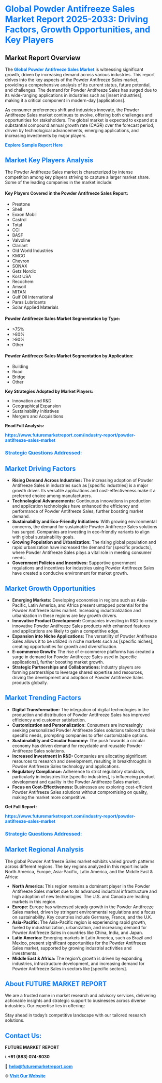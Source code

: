 <h1 style="color: #007BFF;">Global Powder Antifreeze Sales Market Report 2025-2033: Driving Factors, Growth Opportunities, and Key Players</h1>

<section id="overview">
<h2>Market Report Overview</h2>
<p>The <a href="https://www.futuremarketreport.com/industry-report/powder-antifreeze-sales-market" style="color: #007BFF; text-decoration: none;"><strong>Global Powder Antifreeze Sales Market</strong></a> is witnessing significant growth, driven by increasing demand across various industries. This report delves into the key aspects of the Powder Antifreeze Sales market, providing a comprehensive analysis of its current status, future potential, and challenges. The demand for Powder Antifreeze Sales has surged due to its wide-ranging applications in industries such as [insert industries], making it a critical component in modern-day [applications].</p>
<p>As consumer preferences shift and industries innovate, the Powder Antifreeze Sales market continues to evolve, offering both challenges and opportunities for stakeholders. The global market is expected to expand at a substantial compound annual growth rate (CAGR) over the forecast period, driven by technological advancements, emerging applications, and increasing investments by major players.</p>
</section>

<section id="overview">
<p><a href="https://www.futuremarketreport.com/request-sample/reportId=109420" style="color: #007BFF; text-decoration: none;"><strong>Explore Sample Report Here</strong></a></p>
</section>

<section id="key-players">
<h2 style="color: #007BFF;">Market Key Players Analysis</h2>
<p>The Powder Antifreeze Sales market is characterized by intense competition among key players striving to capture a larger market share. Some of the leading companies in the market include:</p>
<h4>Key Players Covered in the Powder Antifreeze Sales Report:</h4>
<ul><li>Prestone</li><li>Shell</li><li>Exxon Mobil</li><li>Castrol</li><li>Total</li><li>CCI</li><li>BASF</li><li>Valvoline</li><li>Clariant</li><li>Old World Industries</li><li>KMCO</li><li>Chevron</li><li>SONAX</li><li>Getz Nordic</li><li>Kost USA</li><li>Recochem</li><li>Amsoil</li><li>MITAN</li><li>Gulf Oil International</li><li>Paras Lubricants</li><li>Solar Applied Materials</li></ul>
<h4>Powder Antifreeze Sales Market Segmentation by Type:</h4>
<ul><li>&gt;75%</li><li>&gt;80%</li><li>&gt;90%</li><li>Other</li></ul>

<h4>Powder Antifreeze Sales Market Segmentation by Application:</h4>
<ul><li>Building</li><li>Road</li><li>Bridge</li><li>Other</li></ul>
<p><strong>Key Strategies Adopted by Market Players:</strong></p>
<ul>
<li>Innovation and R&D</li>
<li>Geographical Expansion</li>
<li>Sustainability Initiatives</li>
<li>Mergers and Acquisitions</li>
</ul>
</section>

<section>
<p><strong>Read Full Analysis: </strong></p><a href="https://www.futuremarketreport.com/industry-report/powder-antifreeze-sales-market" style="color: #007BFF; text-decoration: none;"><strong>https://www.futuremarketreport.com/industry-report/powder-antifreeze-sales-market</strong></a>
<h3 style="color: #007BFF;">Strategic Questions Addressed:</h3>
</section>

<section id="driving-factors">
<h2 style="color: #007BFF;">Market Driving Factors</h2>
<ul>
<li><strong>Rising Demand Across Industries:</strong> The increasing adoption of Powder Antifreeze Sales in industries such as [specific industries] is a major growth driver. Its versatile applications and cost-effectiveness make it a preferred choice among manufacturers.</li>
<li><strong>Technological Advancements:</strong> Continuous innovations in production and application technologies have enhanced the efficiency and performance of Powder Antifreeze Sales, further boosting market demand.</li>
<li><strong>Sustainability and Eco-Friendly Initiatives:</strong> With growing environmental concerns, the demand for sustainable Powder Antifreeze Sales solutions has surged. Companies are investing in eco-friendly variants to align with global sustainability goals.</li>
<li><strong>Growing Population and Urbanization:</strong> The rising global population and rapid urbanization have increased the demand for [specific products], where Powder Antifreeze Sales plays a vital role in meeting consumer needs.</li>
<li><strong>Government Policies and Incentives:</strong> Supportive government regulations and incentives for industries using Powder Antifreeze Sales have created a conducive environment for market growth.</li>
</ul>
</section>

<section id="growth-opportunities">
<h2 style="color: #007BFF;">Market Growth Opportunities</h2>
<ul>
<li><strong>Emerging Markets:</strong> Developing economies in regions such as Asia-Pacific, Latin America, and Africa present untapped potential for the Powder Antifreeze Sales market. Increasing industrialization and urbanization in these regions are key growth drivers.</li>
<li><strong>Innovative Product Development:</strong> Companies investing in R&D to create innovative Powder Antifreeze Sales products with enhanced features and applications are likely to gain a competitive edge.</li>
<li><strong>Expansion into Niche Applications:</strong> The versatility of Powder Antifreeze Sales allows it to be utilized in niche markets such as [specific niches], creating opportunities for growth and diversification.</li>
<li><strong>E-commerce Growth:</strong> The rise of e-commerce platforms has created a surge in demand for Powder Antifreeze Sales used in [specific applications], further boosting market growth.</li>
<li><strong>Strategic Partnerships and Collaborations:</strong> Industry players are forming partnerships to leverage shared expertise and resources, driving the development and adoption of Powder Antifreeze Sales products globally.</li>
</ul>
</section>

<section id="trending-factors">
<h2 style="color: #007BFF;">Market Trending Factors</h2>
<ul>
<li><strong>Digital Transformation:</strong> The integration of digital technologies in the production and distribution of Powder Antifreeze Sales has improved efficiency and customer satisfaction.</li>
<li><strong>Customization and Personalization:</strong> Consumers are increasingly seeking personalized Powder Antifreeze Sales solutions tailored to their specific needs, prompting companies to offer customizable options.</li>
<li><strong>Sustainability and Circular Economy:</strong> The push towards a circular economy has driven demand for recyclable and reusable Powder Antifreeze Sales solutions.</li>
<li><strong>Increased Investment in R&D:</strong> Companies are allocating significant resources to research and development, resulting in breakthroughs in Powder Antifreeze Sales technology and applications.</li>
<li><strong>Regulatory Compliance:</strong> Adherence to strict regulatory standards, particularly in industries like [specific industries], is influencing product development and quality in the Powder Antifreeze Sales market.</li>
<li><strong>Focus on Cost-Effectiveness:</strong> Businesses are exploring cost-efficient Powder Antifreeze Sales solutions without compromising on quality, making the market more competitive.</li>
</ul>
</section>

<section>
<p><strong>Get Full Report: </strong></p><a href="https://www.futuremarketreport.com/industry-report/powder-antifreeze-sales-market" style="color: #007BFF; text-decoration: none;"><strong>https://www.futuremarketreport.com/industry-report/powder-antifreeze-sales-market</strong></a>
<h3 style="color: #007BFF;">Strategic Questions Addressed:</h3>
</section>


<section id="regional-analysis">
<h2 style="color: #007BFF;">Market Regional Analysis</h2>
<p>The global Powder Antifreeze Sales market exhibits varied growth patterns across different regions. The key regions analyzed in this report include North America, Europe, Asia-Pacific, Latin America, and the Middle East & Africa:</p>
<ul>
<li><strong>North America:</strong> This region remains a dominant player in the Powder Antifreeze Sales market due to its advanced industrial infrastructure and high adoption of new technologies. The U.S. and Canada are leading markets in this region.</li>
<li><strong>Europe:</strong> Europe has witnessed steady growth in the Powder Antifreeze Sales market, driven by stringent environmental regulations and a focus on sustainability. Key countries include Germany, France, and the U.K.</li>
<li><strong>Asia-Pacific:</strong> The Asia-Pacific region is experiencing rapid growth, fueled by industrialization, urbanization, and increasing demand for Powder Antifreeze Sales in countries like China, India, and Japan.</li>
<li><strong>Latin America:</strong> Emerging markets in Latin America, such as Brazil and Mexico, present significant opportunities for the Powder Antifreeze Sales market, supported by growing industrial activities and investments.</li>
<li><strong>Middle East & Africa:</strong> The region’s growth is driven by expanding industries, infrastructure development, and increasing demand for Powder Antifreeze Sales in sectors like [specific sectors].</li>
</ul>
</section>

<footer>
<h2 style="color: #007BFF;">About FUTURE MARKET REPORT</h2>
<p>We are a trusted name in market research and advisory services, delivering actionable insights and strategic support to businesses across diverse industries. Our expertise lies in offering:</p>

<p>Stay ahead in today’s competitive landscape with our tailored research solutions.</p>

<h2 style="color: #007BFF;">Contact Us:</h2>
<p><strong>FUTURE MARKET REPORT</strong></p>
<p>📞 <strong>+91 (883) 074-8030</strong></p>
<p>📧 <strong><a href="mailto:help@futuremarketreport.com" style="color: #007BFF;">help@futuremarketreport.com</a></strong></p>
<p>🌐 <strong><a href="https://www.futuremarketreport.com/" style="color: #007BFF;">Visit Our Website</a></strong></p>
</footer>